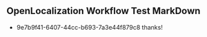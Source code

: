## OpenLocalization Workflow Test MarkDown
* 9e7b9f41-6407-44cc-b693-7a3e44f879c8 
thanks!<!--HONumber=Mar16_HO4-->
